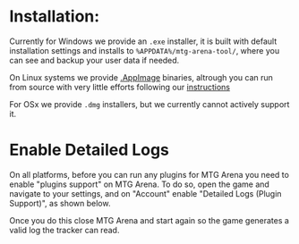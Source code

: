 # Installation:

Currently for Windows we provide an `.exe` installer, it is built with default installation settings and installs to `%APPDATA%/mtg-arena-tool/`, where you can see and backup your user data if needed.

On Linux systems we provide [.AppImage](https://appimage.org/) binaries, altrough you can run from source with very little efforts following our [instructions](https://github.com/Manuel-777/MTG-Arena-Tool/blob/master/CONTRIBUTING.md#running-from-source)

For OSx we provide `.dmg` installers, but we currently cannot actively support it.

# Enable Detailed Logs

On all platforms, before you can run any plugins for MTG Arena you need to enable "plugins support" on MTG Arena. To do so, open the game and navigate to your settings, and on "Account" enable "Detailed Logs (Plugin Support)", as shown below.

Once you do this close MTG Arena and start again so the game generates a valid log the tracker can read.
